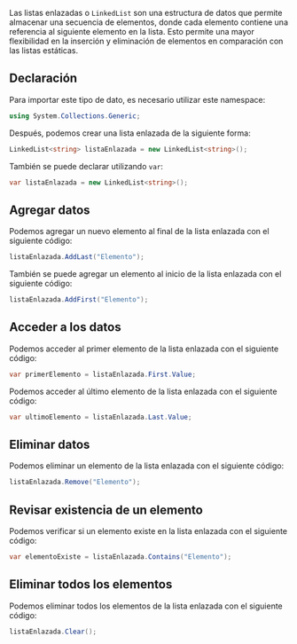 Las listas enlazadas o `LinkedList` son una estructura de datos que permite almacenar una secuencia de elementos, donde cada elemento contiene una referencia al siguiente elemento en la lista. Esto permite una mayor flexibilidad en la inserción y eliminación de elementos en comparación con las listas estáticas.

## Declaración

Para importar este tipo de dato, es necesario utilizar este namespace:

```csharp
using System.Collections.Generic;
```

Después, podemos crear una lista enlazada de la siguiente forma:

```csharp
LinkedList<string> listaEnlazada = new LinkedList<string>();
```

También se puede declarar utilizando `var`:

```csharp
var listaEnlazada = new LinkedList<string>();
```

## Agregar datos

Podemos agregar un nuevo elemento al final de la lista enlazada con el siguiente código:

```csharp
listaEnlazada.AddLast("Elemento");
```

También se puede agregar un elemento al inicio de la lista enlazada con el siguiente código:

```csharp
listaEnlazada.AddFirst("Elemento");
```

## Acceder a los datos

Podemos acceder al primer elemento de la lista enlazada con el siguiente código:

```csharp
var primerElemento = listaEnlazada.First.Value;
```

Podemos acceder al último elemento de la lista enlazada con el siguiente código:

```csharp
var ultimoElemento = listaEnlazada.Last.Value;
```

## Eliminar datos

Podemos eliminar un elemento de la lista enlazada con el siguiente código:

```csharp
listaEnlazada.Remove("Elemento");
```

## Revisar existencia de un elemento

Podemos verificar si un elemento existe en la lista enlazada con el siguiente código:

```csharp
var elementoExiste = listaEnlazada.Contains("Elemento");
```

## Eliminar todos los elementos

Podemos eliminar todos los elementos de la lista enlazada con el siguiente código:

```csharp
listaEnlazada.Clear();
```